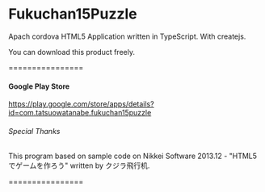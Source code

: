 Fukuchan15Puzzle
================

Apach cordova HTML5 Application written in TypeScript. With createjs.

You can download this product freely.

================

#### Google Play Store
https://play.google.com/store/apps/details?id=com.tatsuowatanabe.fukuchan15puzzle



###### Special Thanks
This program based on sample code on Nikkei Software 2013.12 - "HTML5でゲームを作ろう" written by クジラ飛行机.

================
